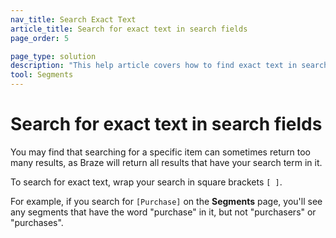 ```yaml
---
nav_title: Search Exact Text
article_title: Search for exact text in search fields
page_order: 5

page_type: solution
description: "This help article covers how to find exact text in search fields in Braze."
tool: Segments
---
```


# Search for exact text in search fields

You may find that searching for a specific item can sometimes return too many results, as Braze will return all results that have your search term in it.

To search for exact text, wrap your search in square brackets `[ ]`.

For example, if you search for `[Purchase]` on the **Segments** page, you'll see any segments that have the word "purchase" in it, but not "purchasers" or "purchases".